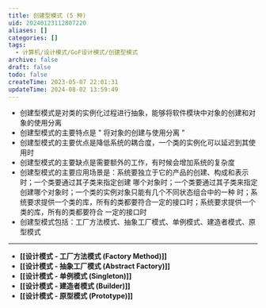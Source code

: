 ```yaml
---
title: 创建型模式 (5 种)
uid: 20240123112807220
aliases: []
categories: []
tags:
  - 计算机/设计模式/GoF设计模式/创建型模式
archive: false
draft: false
todo: false
createTime: 2023-05-07 22:01:31
updateTime: 2024-08-02 13:59:49
---
```


- 创建型模式是对类的实例化过程进行抽象，能够将软件模块中对象的创建和对象的使用分离
- 创建型模式的主要特点是 " 将对象的创建与使用分离 "
- 创建型模式的主要优点是降低系统的耦合度，一个类的实例化可以延迟到其使用时
- 创建型模式的主要缺点是需要额外的工作，有时候会增加系统的复杂度
- 创建型模式的主要应用场景是：系统要独立于它的产品的创建、构成和表示时；一个类要通过其子类来指定创建
  哪个对象时；一个类要通过其子类来指定创建哪个对象时；一个类的实例对象只能有几个不同状态组合中的一种
  时；系统要求提供一个类的库，所有的类都要符合一定的接口时；系统要求提供一个类的库，所有的类都要符合
  一定的接口时
- 创建型模式包括：工厂方法模式、抽象工厂模式、单例模式、建造者模式、原型模式

---

- **[[设计模式 - 工厂方法模式 (Factory Method)]]**
- **[[设计模式 - 抽象工厂模式 (Abstract Factory)]]**
- **[[设计模式 - 单例模式 (Singleton)]]**
- **[[设计模式 - 建造者模式 (Builder)]]**
- **[[设计模式 - 原型模式 (Prototype)]]**
